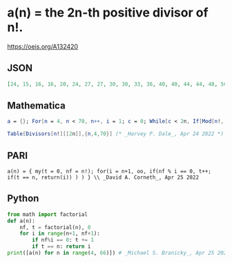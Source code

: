 # a\(n\) \= the 2n\-th positive divisor of n\!\.
https://oeis.org/A132420
## JSON
```JSON
[24, 15, 16, 16, 20, 24, 27, 27, 30, 30, 33, 36, 40, 40, 44, 44, 48, 50, 52, 52, 55, 57, 63, 65, 68, 68, 70, 70, 75, 77, 80, 84, 87, 87, 90, 92, 95, 95, 98, 98, 100, 104, 108, 108, 111, 114, 116, 119, 121, 121, 124, 126, 129, 132, 135, 135, 138, 138, 141, 144, 147, 150]
```
## Mathematica
```Mathematica
a = {}; For[n = 4, n < 70, n++, i = 1; c = 0; While[c < 2n, If[Mod[n!, i] == 0, c++ ]; i++ ]; AppendTo[a, i - 1]]; a (* _Stefan Steinerberger_, Nov 24 2007 *)
```
```Mathematica
Table[Divisors[n!][[2n]],{n,4,70}] (* _Harvey P. Dale_, Apr 24 2022 *)
```
## PARI
```PARI
a(n) = { my(t = 0, nf = n!); for(i = n+1, oo, if(nf % i == 0, t++; if(t == n, return(i)) ) ) } \\ _David A. Corneth_, Apr 25 2022
```
## Python
```Python
from math import factorial
def a(n):
    nf, t = factorial(n), 0
    for i in range(n+1, nf+1):
        if nf%i == 0: t += 1
        if t == n: return i
print([a(n) for n in range(4, 66)]) # _Michael S. Branicky_, Apr 25 2022 after _David A. Corneth_
```
